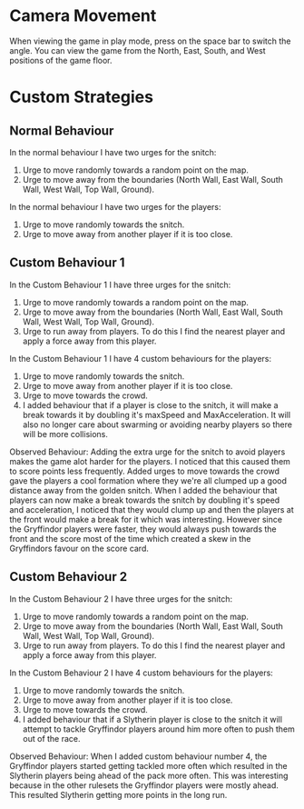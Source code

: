 # Camera Movement
When viewing the game in play mode, press on the space bar to switch the angle.
You can view the game from the North, East, South, and West positions of the game floor.

# Custom Strategies

## Normal Behaviour
In the normal behaviour I have two urges for the snitch:
 1. Urge to move randomly towards a random point on the map.
 2. Urge to move away from the boundaries (North Wall, East Wall, South Wall, West Wall, Top Wall, Ground).

In the normal behaviour I have two urges for the players:
 1. Urge to move randomly towards the snitch.
 2. Urge to move away from another player if it is too close.

## Custom Behaviour 1
In the Custom Behaviour 1 I have three urges for the snitch:
 1. Urge to move randomly towards a random point on the map.
 2. Urge to move away from the boundaries (North Wall, East Wall, South Wall, West Wall, Top Wall, Ground).
 3. Urge to run away from players. To do this I find the nearest player and apply a force away from this player.

In the Custom Behaviour 1 I have 4 custom behaviours for the players:
 1. Urge to move randomly towards the snitch.
 2. Urge to move away from another player if it is too close.
 3. Urge to move towards the crowd.
 4. I added behaviour that if a player is close to the snitch, it will make a break towards it by doubling it's maxSpeed and MaxAcceleration. 
    It will also no longer care about swarming or avoiding nearby players so there will be more collisions.

Observed Behaviour:
Adding the extra urge for the snitch to avoid players makes the game alot harder for the players. I noticed that this caused them to score points
less frequently. Added urges to move towards the crowd gave the players a cool formation where they we're all clumped up a good distance away from 
the golden snitch. When I added the behaviour that players can now make a break towards the snitch by doubling it's speed and acceleration, I noticed
that they would clump up and then the players at the front would make a break for it which was interesting. However since the Gryffindor players were
faster, they would always push towards the front and the score most of the time which created a skew in the Gryffindors favour on the score card.

## Custom Behaviour 2
In the Custom Behaviour 2 I have three urges for the snitch:
 1. Urge to move randomly towards a random point on the map.
 2. Urge to move away from the boundaries (North Wall, East Wall, South Wall, West Wall, Top Wall, Ground).
 3. Urge to run away from players. To do this I find the nearest player and apply a force away from this player.

In the Custom Behaviour 2 I have 4 custom behaviours for the players:
 1. Urge to move randomly towards the snitch.
 2. Urge to move away from another player if it is too close.
 3. Urge to move towards the crowd.
 4. I added behaviour that if a Slytherin player is close to the snitch it will attempt to tackle Gryffindor players around him more often to push them out of the race.

Observed Behaviour:
When I added custom behaviour number 4, the Gryffindor players started getting tackled more often which resulted in the Slytherin players being ahead of the pack more often.
This was interesting because in the other rulesets the Gryffindor players were mostly ahead. This resulted Slytherin getting more points in the long run.
